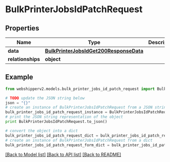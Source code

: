 # BulkPrinterJobsIdPatchRequest


## Properties
Name | Type | Description | Notes
------------ | ------------- | ------------- | -------------
**data** | [**BulkPrinterJobsIdGet200ResponseData**](BulkPrinterJobsIdGet200ResponseData.md) |  | [optional] 
**relationships** | **object** |  | [optional] 

## Example

```python
from webshipperv2.models.bulk_printer_jobs_id_patch_request import BulkPrinterJobsIdPatchRequest

# TODO update the JSON string below
json = "{}"
# create an instance of BulkPrinterJobsIdPatchRequest from a JSON string
bulk_printer_jobs_id_patch_request_instance = BulkPrinterJobsIdPatchRequest.from_json(json)
# print the JSON string representation of the object
print BulkPrinterJobsIdPatchRequest.to_json()

# convert the object into a dict
bulk_printer_jobs_id_patch_request_dict = bulk_printer_jobs_id_patch_request_instance.to_dict()
# create an instance of BulkPrinterJobsIdPatchRequest from a dict
bulk_printer_jobs_id_patch_request_form_dict = bulk_printer_jobs_id_patch_request.from_dict(bulk_printer_jobs_id_patch_request_dict)
```
[[Back to Model list]](../README.md#documentation-for-models) [[Back to API list]](../README.md#documentation-for-api-endpoints) [[Back to README]](../README.md)


